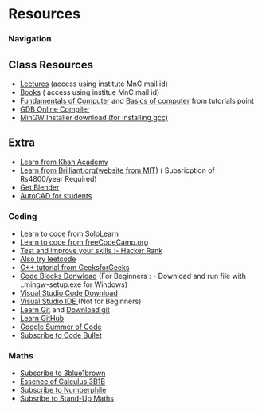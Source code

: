 # Resources
### Navigation
## Class Resources
* [Lectures](https://drive.google.com/drive/folders/1DIOolugZH-t_NwU6Ebp4apFZnOhVrH99?usp=sharing) (access using institute MnC mail id)
* [Books](https://drive.google.com/drive/folders/1CIQSe7dtJzzyjRDxyOWBT1yKjIaS48-U?usp=sharing) ( access using institue MnC mail id)
* [Fundamentals of Computer](https://www.tutorialspoint.com/computer_fundamentals/index.htm) and [Basics of computer](https://www.tutorialspoint.com/basics_of_computers/index.htm) from tutorials point
* [GDB Online Compiler](https://www.onlinegdb.com/)
* [MinGW Installer download (for installing gcc)](https://osdn.net/projects/mingw/downloads/68260/mingw-get-setup.exe/)

## Extra
* [Learn from Khan Academy](https://www.khanacademy.org/)
* [Learn from Brilliant.org(website from MIT)](https://brilliant.org/) ( Subsricption of Rs4800/year Required)
* [Get Blender](https://www.blender.org/)
* [AutoCAD for students](https://www.autodesk.com/education/edu-software/overview?sorting=featured&page=1&filters=individual)
### Coding
* [Learn to code from SoloLearn](https://www.sololearn.com/)
* [Learn to code from freeCodeCamp.org](https://www.freecodecamp.org/)
* [Test and improve your skills :- Hacker Rank](https://www.hackerrank.com/)
* [Also try leetcode](https://leetcode.com/)
* [C++ tutorial from GeeksforGeeks](https://www.geeksforgeeks.org/cpp-tutorial/)
* [Code Blocks Donwload](http://www.codeblocks.org/downloads/26) (For Beginners : - Download and run file with ..mingw-setup.exe for Windows)
* [Visual Studio Code Download](https://code.visualstudio.com/download) 
* [Visual Studio IDE ](https://visualstudio.microsoft.com/thank-you-downloading-visual-studio/?sku=Community&rel=16&embed-exp=true) (Not for Beginners)
* [Learn Git](https://git-scm.com/book/en/v2) and [Download git](https://git-scm.com/downloads)
* [Learn GitHub](https://guides.github.com/)
* [Google Summer of Code](https://summerofcode.withgoogle.com/)
* [Subscribe to Code Bullet](https://www.youtube.com/CodeBullet)
### Maths
* [Subscribe to 3blue1brown](https://www.youtube.com/c/3blue1brown)
* [Essence of Calculus 3B1B](https://www.youtube.com/watch?v=WUvTyaaNkzM&list=PLZHQObOWTQDMsr9K-rj53DwVRMYO3t5Yr)
* [Subscribe to Numberphile](https://www.youtube.com/user/numberphile)
* [Subsribe to Stand-Up Maths](https://www.youtube.com/user/numberphile)

